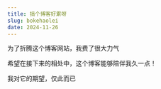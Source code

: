 ```yaml
---
title: 搞个博客好累呀
slug: bokehaolei
date: 2024-11-26
---
```

为了折腾这个博客网站，我费了很大力气

希望在接下来的相处中，这个博客能够陪伴我久一点！

我对它的期望，仅此而已

